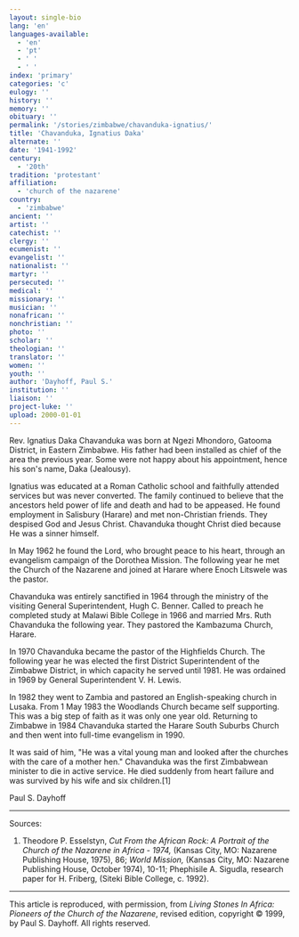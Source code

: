 ```yaml
---
layout: single-bio
lang: 'en'
languages-available:
  - 'en'
  - 'pt'
  - ' '
  - ' '
index: 'primary'
categories: 'c'
eulogy: ''
history: ''
memory: ''
obituary: ''
permalink: '/stories/zimbabwe/chavanduka-ignatius/'
title: 'Chavanduka, Ignatius Daka'
alternate: ''
date: '1941-1992'
century:
  - '20th'
tradition: 'protestant'
affiliation:
  - 'church of the nazarene'
country:
  - 'zimbabwe'
ancient: ''
artist: ''
catechist: ''
clergy: ''
ecumenist: ''
evangelist: ''
nationalist: ''
martyr: ''
persecuted: ''
medical: ''
missionary: ''
musician: ''
nonafrican: ''
nonchristian: ''
photo: ''
scholar: ''
theologian: ''
translator: ''
women: ''
youth: ''
author: 'Dayhoff, Paul S.'
institution: ''
liaison: ''
project-luke: ''
upload: 2000-01-01
---
```



Rev. Ignatius Daka Chavanduka was born at Ngezi Mhondoro, Gatooma District, in Eastern Zimbabwe.  His father had been installed as chief of the area the previous year.  Some were not happy about his appointment, hence his son's name, Daka (Jealousy).

Ignatius was educated at a Roman Catholic school and faithfully attended services but was never converted.  The family continued to believe that the ancestors held power of life and death and had to be appeased.  He found employment in Salisbury (Harare) and met non-Christian friends.  They despised God and Jesus Christ.  Chavanduka thought Christ died because He was a sinner himself.

In May 1962 he found the Lord, who brought peace to his heart, through an evangelism campaign of the Dorothea Mission.  The following year he met the Church of the Nazarene and joined at Harare where Enoch Litswele was the pastor.

Chavanduka was entirely sanctified in 1964 through the ministry of the visiting General Superintendent, Hugh C. Benner.  Called to preach he completed study at Malawi Bible College in 1966 and married Mrs. Ruth Chavanduka the following year.  They pastored the Kambazuma Church, Harare.

In 1970 Chavanduka became the pastor of the Highfields Church.  The following year he was elected the first District Superintendent of the Zimbabwe District, in which capacity he served until 1981. He was ordained in 1969 by General Superintendent V. H. Lewis.

In 1982 they went to Zambia and pastored an English-speaking church in Lusaka.  From 1 May 1983 the Woodlands Church became self supporting.  This was a big step of faith as it was only one year old.  Returning to Zimbabwe in 1984 Chavanduka started the Harare South Suburbs Church and then went into full-time evangelism in 1990.

It was said of him, "He was a vital young man and looked after the churches with the care of a mother hen."  Chavanduka was the first Zimbabwean minister to die in active service.  He died suddenly from heart failure and was survived by his wife and six children.[1]

Paul S. Dayhoff

---
Sources:

1. Theodore P. Esselstyn, *Cut From the African Rock: A Portrait of the Church of the Nazarene in Africa - 1974,* (Kansas City, MO: Nazarene Publishing House, 1975), 86; *World Mission,* (Kansas City, MO: Nazarene Publishing House, October 1974), 10-11; Phephisile A. Sigudla, research paper for H. Friberg, (Siteki Bible College, c. 1992).

---

This article is reproduced, with permission, from *Living Stones In Africa: Pioneers of the Church of the Nazarene*, revised edition, copyright &copy; 1999, by Paul S. Dayhoff.  All rights reserved.